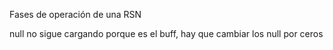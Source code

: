 Fases de operación de una RSN



null no sigue cargando porque es el buff, hay que cambiar los null por ceros 